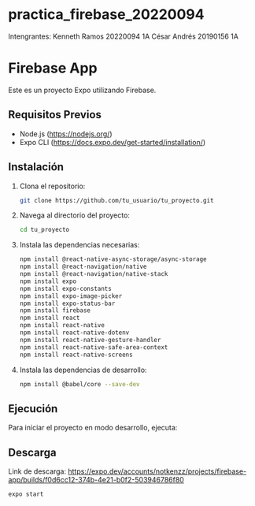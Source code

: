 ﻿# practica_firebase_20220094
Intengrantes:
Kenneth Ramos 20220094 1A
César Andrés 20190156 1A

# Firebase App

Este es un proyecto Expo utilizando Firebase.

## Requisitos Previos

- Node.js (https://nodejs.org/)
- Expo CLI (https://docs.expo.dev/get-started/installation/)

## Instalación

1. Clona el repositorio:
    ```sh
    git clone https://github.com/tu_usuario/tu_proyecto.git
    ```

2. Navega al directorio del proyecto:
    ```sh
    cd tu_proyecto
    ```

3. Instala las dependencias necesarias:
    ```sh
    npm install @react-native-async-storage/async-storage
    npm install @react-navigation/native
    npm install @react-navigation/native-stack
    npm install expo
    npm install expo-constants
    npm install expo-image-picker
    npm install expo-status-bar
    npm install firebase
    npm install react
    npm install react-native
    npm install react-native-dotenv
    npm install react-native-gesture-handler
    npm install react-native-safe-area-context
    npm install react-native-screens
    ```

4. Instala las dependencias de desarrollo:
    ```sh
    npm install @babel/core --save-dev
    ```

## Ejecución

Para iniciar el proyecto en modo desarrollo, ejecuta:

## Descarga
Link de descarga:
    https://expo.dev/accounts/notkenzz/projects/firebase-app/builds/f0d6cc12-374b-4e21-b0f2-503946786f80
    
```sh
expo start

